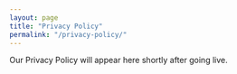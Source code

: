 ```yaml
---
layout: page
title: "Privacy Policy"
permalink: "/privacy-policy/"
---
```

Our Privacy Policy will appear here shortly after going live.
